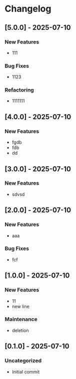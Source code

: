 # Changelog

## [5.0.0] - 2025-07-10

### New Features
- 111

### Bug Fixes
- 1123

### Refactoring
- 1111111


## [4.0.0] - 2025-07-10

### New Features
- fgdb
- fdb
- dd

## [3.0.0] - 2025-07-10

### New Features
- sdvsd

## [2.0.0] - 2025-07-10

### New Features
- aaa
### Bug Fixes
- fcf

## [1.0.0] - 2025-07-10

### New Features
- 11
- new line
### Maintenance
- deletion

## [0.1.0] - 2025-07-10

### Uncategorized
- Initial commit
